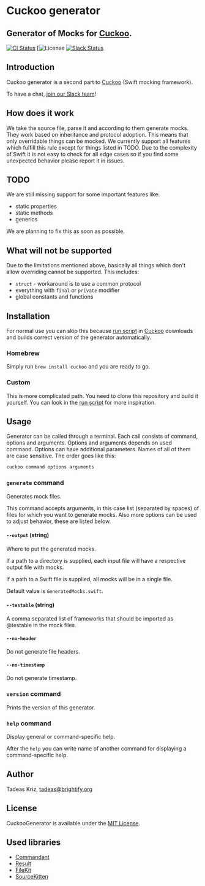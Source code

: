 # Cuckoo generator
## Generator of Mocks for [Cuckoo](https://github.com/SwiftKit/Cuckoo).

[![CI Status](http://img.shields.io/travis/SwiftKit/Cuckoo.svg?style=flat)](https://travis-ci.org/SwiftKit/CuckooGenerator)
[![License](https://img.shields.io/github/license/mashape/apistatus.svg)
[![Slack Status](http://swiftkit.tmspark.com/badge.svg)](http://swiftkit.tmspark.com)


## Introduction

Cuckoo generator is a second part to [Cuckoo](https://github.com/SwiftKit/Cuckoo) (Swift mocking framework).

To have a chat, [join our Slack team](http://swiftkit.tmspark.com)!

## How does it work

We take the source file, parse it and according to them generate mocks. They work based on inheritance and protocol adoption. This means that only overridable things can be mocked. We currently support all features which fulfill this rule except for things listed in TODO. Due to the complexity of Swift it is not easy to check for all edge cases so if you find some unexpected behavior please report it in issues.  

## TODO

We are still missing support for some important features like:
* static properties
* static methods
* generics

We are planning to fix this as soon as possible.

## What will not be supported

Due to the limitations mentioned above, basically all things which don't allow overriding cannot be supported. This includes:
* `struct` - workaround is to use a common protocol
* everything with `final` or `private` modifier
* global constants and functions

## Installation

For normal use you can skip this because [run script](https://github.com/SwiftKit/Cuckoo/blob/master/run) in [Cuckoo](https://github.com/SwiftKit/Cuckoo) downloads and builds correct version of the generator automatically.

### Homebrew

Simply run `brew install cuckoo` and you are ready to go.

### Custom

This is more complicated path. You need to clone this repository and build it yourself. You can look in the [run script](https://github.com/SwiftKit/Cuckoo/blob/master/run) for more inspiration.

## Usage

Generator can be called through a terminal. Each call consists of command, options and arguments. Options and arguments depends on used command. Options can have additional parameters. Names of all of them are case sensitive. The order goes like this:

```Bash
cuckoo command options arguments
```

### `generate` command

Generates mock files.

This command accepts arguments, in this case list (separated by spaces) of files for which you want to generate mocks. Also more options can be used to adjust behavior, these are listed below.

#### `--output` (string)

Where to put the generated mocks.

If a path to a directory is supplied, each input file will have a respective output file with mocks.

If a path to a Swift file is supplied, all mocks will be in a single file.

Default value is `GeneratedMocks.swift`.

#### `--testable` (string)

A comma separated list of frameworks that should be imported as @testable in the mock files.

#### `--no-header`

Do not generate file headers.

#### `--no-timestamp`

Do not generate timestamp.

### `version` command

Prints the version of this generator.

### `help` command

Display general or command-specific help.

After the `help` you can write name of another command for displaying a command-specific help.

## Author

Tadeas Kriz, tadeas@brightify.org

## License

CuckooGenerator is available under the [MIT License](LICENSE).

## Used libraries

* [Commandant](https://github.com/Carthage/Commandant)
* [Result](https://github.com/antitypical/Result)
* [FileKit](https://github.com/nvzqz/FileKit)
* [SourceKitten](https://github.com/jpsim/SourceKitten)
